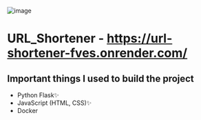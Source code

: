 ![image](https://github.com/TatoSoselia/URL_Shortener/assets/99100169/a686466a-f17e-4f23-8c82-a7f126dfc177)
# URL_Shortener - https://url-shortener-fves.onrender.com/
## Important things I used to build the project
- Python Flask✨
- JavaScript (HTML, CSS)✨
- Docker
